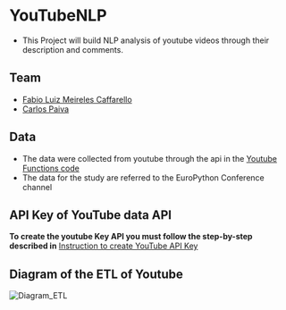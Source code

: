 # YouTubeNLP

* This Project will build NLP analysis of youtube videos through their description and comments.

## Team

* [Fabio Luiz Meireles Caffarello](https://github.com/FabioCaffarello)
* [Carlos Paiva](https://github.com/cpaivaj)

## Data

* The data were collected from youtube through the api in the <a href="https://github.com/FabioCaffarello/YouTubeNPL/blob/main/YouTubeFunctions/__init__.py">Youtube Functions code</a>
* The data for the study are referred to the EuroPython Conference channel

## API Key of YouTube data API

**To create the youtube Key API you must follow the step-by-step described in** <a href="https://github.com/FabioCaffarello/YouTubeNPL/blob/main/InstructionToCreateYouTubeAPIKey.md">Instruction to create YouTube API Key</a>

## Diagram of the ETL of Youtube

![Diagram_ETL](https://user-images.githubusercontent.com/52248363/97812054-737c6300-1c5d-11eb-95e3-664857cad2d4.png)

